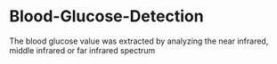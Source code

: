 # Blood-Glucose-Detection
The blood glucose value was extracted by analyzing the near infrared, middle infrared or far infrared spectrum

